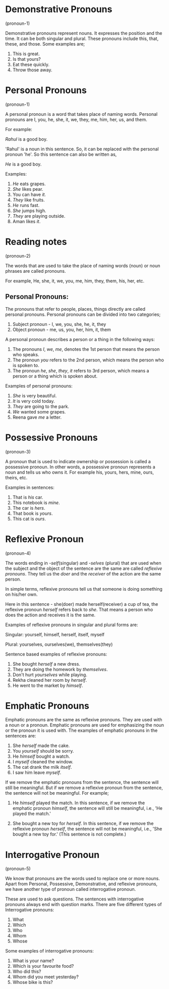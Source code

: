 # Demonstrative Pronouns

(pronoun-1)

Demonstrative pronouns represent nouns. It expresses the position and the time. It can be both singular and plural. These pronouns include this, that, these, and those. Some examples are;

1. This is great.
2. Is that yours?
3. Eat these quickly.
4. Throw those away.

# Personal Pronouns

(pronoun-1)

A personal pronoun is a word that takes place of naming words. Personal pronouns are I, you, he, she, it, we, they, me, him, her, us, and them.

For example: 

_Rahul_ is a good boy.

'Rahul' is a noun in this sentence. So, it can be replaced with the personal pronoun 'he'. So this sentence can also be written as, 

_He_ is a good boy.

Examples:

1. _He_ eats grapes.
2. _She_ likes pear.
3. You can have _it._
4. _They_ like fruits.
5. _He_ runs fast.
6. _She_ jumps high.
7. _They_ are playing outside.
8. Aman likes _it_.

# Reading notes

(pronoun-2)

The words that are used to take the place of naming words (noun) or noun phrases are called pronouns.

For example, He, she, it, we, you, me, him, they, them, his, her, etc.

## Personal Pronouns:

The pronouns that refer to people, places, things directly are called personal pronouns. Personal pronouns can be divided into two categories;

1.  Subject pronoun - I, we, you, she, he, it, they
2.  Object pronoun - me, us, you, her, him, it, them

A personal pronoun describes a person or a thing in the following ways:

1. The pronouns _I_, _we_, _me_, denotes the 1st person that means the person who speaks.
2. The pronoun _you_ refers to the 2nd person, which means the person who is spoken to.
3. The pronoun _he_, _she_, _they_, _it_ refers to 3rd person, which means a person or a thing which is spoken about.

Examples of personal pronouns:

1. _She_ is very beautiful.
2. _It_ is very cold today.
3. _They_ are going to the park.
4. _We_ wanted some grapes.
5. Reena gave _me_ a letter.

# Possessive Pronouns

(pronoun-3)

A pronoun that is used to indicate ownership or possession is called a possessive pronoun. In other words, a possessive pronoun represents a noun and tells us who owns it. For example his, yours, hers, mine, ours, theirs, etc.

Examples in sentences:

1. That is _his_ car.
2. This notebook is _mine_.
3. The car is _hers_.
4. That book is _yours_.
5. This cat is _ours_.

# Reflexive Pronoun

(pronoun-4)

The words ending in _-self_(singular) and _-selves_ (plural) that are used when the subject and the object of the sentence are the same are called _reflexive pronouns_. They tell us the _doer_ and the _receiver_ of the action are the same person.

In simple terms, reflexive pronouns tell us that someone is doing something on his/her own.

Here in this sentence - she(doer) made herself(receiver) a cup of tea, the reflexive pronoun _herself_ refers back to _she_. That means a person who does the action and receives it is the same.

Examples of reflexive pronouns in singular and plural forms are:

Singular: yourself, himself, herself, itself, myself

Plural: yourselves, ourselves(we), themselves(they)

Sentence based examples of reflexive pronouns:

1. She bought _herself_ a new dress.
2. They are doing the homework by _themselves_.
3. Don't hurt _yourselves_ while playing.
4. Rekha cleaned her room by _herself_.
5. He went to the market by _himself_.

# Emphatic Pronouns

Emphatic pronouns are the same as reflexive pronouns. They are used with a noun or a pronoun. Emphatic pronouns are used for emphasizing the noun or the pronoun it is used with. The examples of emphatic pronouns in the sentences are:
1. She *herself* made the cake.
2. You *yourself* should be sorry.
3. He *himself* bought a watch.
4. I *myself* cleaned the window.
5. The cat drank the milk *itself*.
6. I saw him leave *myself*.

If we remove the emphatic pronouns from the sentence, the sentence will still be meaningful. But if we remove a reflexive pronoun from the sentence, the sentence will not be meaningful. For example;
1. He *himself* played the match.
In this sentence, if we remove the emphatic pronoun *himself*, the sentence will still be meaningful, i.e.,
'He played the match.'

2. She bought a new toy for *herself*.
In this sentence, if we remove the reflexive pronoun *herself*, the sentence will not be meaningful, i.e.,
'She bought a new toy for.'
(This sentence is not complete.)

# Interrogative Pronoun

(pronoun-5)

We know that pronouns are the words used to replace one or more nouns. Apart from Personal, Possessive, Demonstrative, and reflexive pronouns, we have another type of pronoun called interrogative pronoun.

These are used to ask questions. The sentences with interrogative pronouns always end with question marks. There are five different types of Interrogative pronouns:

1. What
2. Which
3. Who
4. Whom
5. Whose

Some examples of interrogative pronouns:

1. What is your name?
2. Which is your favourite food?
3. Who did this?
4. Whom did you meet yesterday?
5. Whose bike is this?

